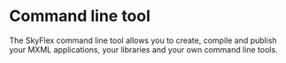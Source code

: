 # Command line tool

The SkyFlex command line tool allows you to create, compile and publish your MXML applications, your libraries and your own command line tools.